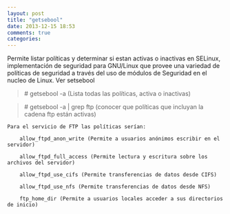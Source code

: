 ```yaml
---
layout: post
title: "getsebool"
date: 2013-12-15 18:53
comments: true
categories: 
---
```

Permite listar polí­ticas y determinar si estan activas o inactivas en SELinux, implementación de seguridad para GNU/Linux que provee una variedad de políticas de seguridad a través del uso de módulos de Seguridad en el nucleo de Linux. Ver setsebool

>\# getsebool -a (Lista todas las políticas, activa o inactivas)

>\# getsebool -a | grep ftp (conocer que polí­ticas que incluyan la cadena ftp están activas)

	Para el servicio de FTP las políticas serían:

	    allow_ftpd_anon_write (Permite a usuarios anónimos escribir en el servidor)

	    allow_ftpd_full_access (Permite lectura y escritura sobre los archivos del servidor)

	    allow_ftpd_use_cifs (Permite transferencias de datos desde CIFS)

	    allow_ftpd_use_nfs (Permite transferencias de datos desde NFS)

	    ftp_home_dir (Permite a usuarios locales acceder a sus directorios de inicio)

